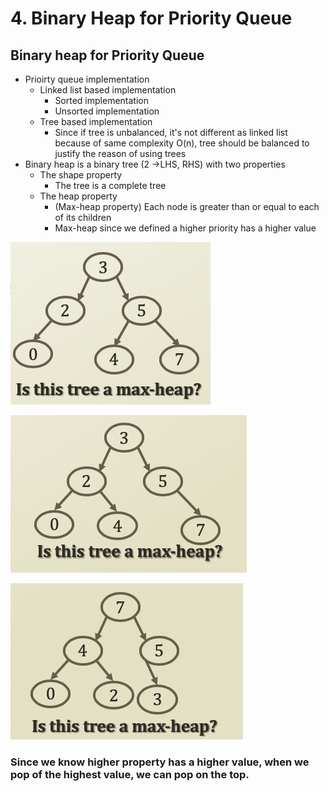 # 4. Binary Heap for Priority Queue

## Binary heap for Priority Queue

* Prioirty queue implementation
  * Linked list based implementation
    * Sorted implementation
    * Unsorted implementation
  * Tree based implementation
    * Since if tree is unbalanced, it's not different as linked list because of same complexity O\(n\), tree should be balanced to justify the reason of using trees
* Binary heap is a binary tree \(2 -&gt;LHS, RHS\) with two properties
  * The shape property
    * The tree is a complete tree
  * The heap property
    * \(Max-heap property\) Each node is greater than or equal to each of its children
    * Max-heap since we defined a higher priority has a higher value

![No. Becuase it is not complete tree](.gitbook/assets/2019-12-23-7.58.49.png)

![No. Becuase it is not complete tree](.gitbook/assets/2019-12-23-8.00.09.png)

![Yes. It&apos;s complete tree and satisfy second property](.gitbook/assets/2019-12-23-8.00.28.png)

### Since we know higher property has a higher value, when we pop of the highest value, we can pop on the top.

